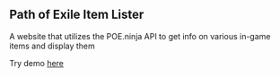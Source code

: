 ## Path of Exile Item Lister

A website that utilizes the POE.ninja API to get info on various in-game items
and display them

Try demo [here](https://fabricio-rojas.github.io/poe-react-price-lister/)